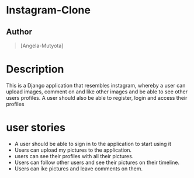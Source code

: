 # Instagram-Clone
## Author  
  
>[Angela-Mutyota]  
  
# Description  
This is a Django application that resembles instagram, whereby a user can upload images, comment on and like other images and be able to see other users profiles. A user should also be able to register, login and access their profiles

# user stories
* A user should be able to sign in to the application to start using it
* Users can upload my pictures to the application.
* users can see their profiles with all their pictures.
* Users can follow other users and see their pictures on their timeline.
* Users can ike pictures and leave comments on them.
  
  
  